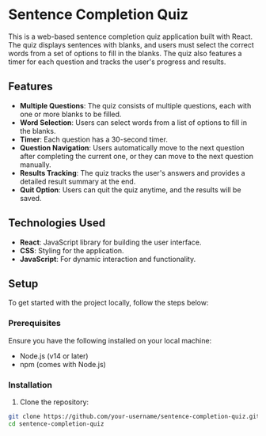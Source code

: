 # Sentence Completion Quiz

This is a web-based sentence completion quiz application built with React. The quiz displays sentences with blanks, and users must select the correct words from a set of options to fill in the blanks. The quiz also features a timer for each question and tracks the user's progress and results.

## Features

- **Multiple Questions**: The quiz consists of multiple questions, each with one or more blanks to be filled.
- **Word Selection**: Users can select words from a list of options to fill in the blanks.
- **Timer**: Each question has a 30-second timer.
- **Question Navigation**: Users automatically move to the next question after completing the current one, or they can move to the next question manually.
- **Results Tracking**: The quiz tracks the user's answers and provides a detailed result summary at the end.
- **Quit Option**: Users can quit the quiz anytime, and the results will be saved.

## Technologies Used

- **React**: JavaScript library for building the user interface.
- **CSS**: Styling for the application.
- **JavaScript**: For dynamic interaction and functionality.

## Setup

To get started with the project locally, follow the steps below:

### Prerequisites

Ensure you have the following installed on your local machine:

- Node.js (v14 or later)
- npm (comes with Node.js)

### Installation

1. Clone the repository:

```bash
git clone https://github.com/your-username/sentence-completion-quiz.git
cd sentence-completion-quiz

